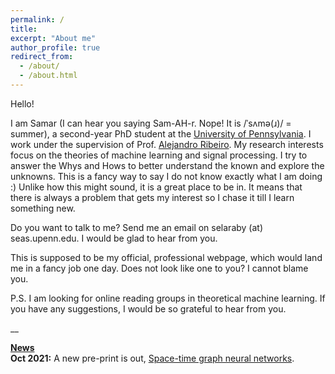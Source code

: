 ```yaml
---
permalink: /
title: 
excerpt: "About me"
author_profile: true
redirect_from: 
  - /about/
  - /about.html
---
```


Hello! 

I am Samar (I can hear you saying Sam-AH-r. Nope! It is /ˈsʌmə(ɹ)/ = summer), a second-year PhD student at the <a href="https://www.upenn.edu/">University of Pennsylvania</a>. I work under the supervision of Prof. <a href="https://alelab.seas.upenn.edu/alejandro-ribeiro/">Alejandro Ribeiro</a>. My research interests focus on the theories of machine learning and signal processing. I try to answer the Whys and Hows to better understand the known and explore the unknowns. This is a fancy way to say I do not know exactly what I am doing :) Unlike how this might sound, it is a great place to be in. It means that there is always a problem that gets my interest so I chase it till I learn something new. 

Do you want to talk to me? Send me an email on selaraby (at) seas.upenn.edu. I would be glad to hear from you.

This is supposed to be my official, professional webpage, which would land me in a fancy job one day. Does not look like one to you? I cannot blame you.

P.S. I am looking for online reading groups in theoretical machine learning. If you have any suggestions, I would be so grateful to hear from you.

__

<u><b>News</b></u>
<br><b>Oct 2021:</b> A new pre-print is out, <a href="https://bit.ly/3amHDzL">Space-time graph neural networks</a>.


